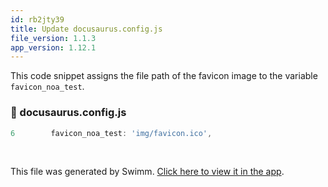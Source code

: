 ```yaml
---
id: rb2jty39
title: Update docusaurus.config.js
file_version: 1.1.3
app_version: 1.12.1
---
```


This code snippet assigns the file path of the favicon image to the variable `favicon_noa_test`<swm-token data-swm-token=":docusaurus.config.js:9:1:1:`  favicon_noa_test: &#39;img/favicon.ico&#39;,`"/>.
<!-- NOTE-swimm-snippet: the lines below link your snippet to Swimm -->
### 📄 docusaurus.config.js
```javascript
6        favicon_noa_test: 'img/favicon.ico',
```

<br/>

This file was generated by Swimm. [Click here to view it in the app](https://swimm-web-app--pr-15254-9z2wml1z.web.app/repos/Z2l0aHViJTNBJTNBTm9hUmVwbyUzQSUzQU5vYW96ZXI=/docs/rb2jty39).
